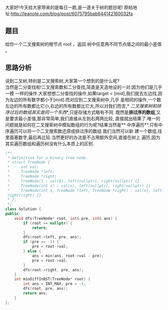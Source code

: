 大家好!今天给大家带来的是每日一题,是一道关于树的题目呢!
原帖地址:http://leanote.com/blog/post/6075795bab644142160032fa
## 题目
给你一个二叉搜索树的根节点 root ，返回 树中任意两不同节点值之间的最小差值 。
## 思路分析
说到二叉树,特别是二叉搜索树,大家第一个想到的是什么呢?  
当然是二分查找啦!二叉搜索数和二分查找,简直是天造地设的一对.因为他们是几乎一模
一样的操作.大家想想二分查找的操作,如果target < 
[mid],我们就去左边找,因为左边的所有数字都小于[mid].而对应到二叉搜索树中,几乎
是相同的操作,一个数左边的所有数都比它小,右边的所有数都比它大,所以对我们而言,*
*二叉搜索树和排序过后的数组其实是同一个东西**,只是存储方式略有不同.
既然是**排过序的数组**,又是要求最小差值,那非常简单,我们直接从左到右两两比较,
直接就出结果了.唯一的问题就是如何在二叉搜索树中模拟数组的行为呢?结果当然是**
中序遍历**.只有中序遍历可以将一个二叉搜索数还原成排过序的数组.我们当然可以新
建一个数组,往里面塞数字,最后再比较.当然更好的办法是不占用额外空间,直接在树上
遍历,因为其实遍历数组和遍历树没有什么本质上的区别.
```cpp
/**
 * Definition for a binary tree node.
 * struct TreeNode {
 *     int val;
 *     TreeNode *left;
 *     TreeNode *right;
 *     TreeNode() : val(0), left(nullptr), right(nullptr) {}
 *     TreeNode(int x) : val(x), left(nullptr), right(nullptr) {}
 *     TreeNode(int x, TreeNode *left, TreeNode *right) : val(x), left(left), 
 right(right) {}
 * };
 */
class Solution {
public:
    void dfs(TreeNode* root, int& pre, int& ans) {
        if (root == nullptr) {
            return;
        }
        dfs(root->left, pre, ans);
        if (pre == -1) {
            pre = root->val;
        } else {
            ans = min(ans, root->val - pre);
            pre = root->val;
        }
        dfs(root->right, pre, ans);
    }
    int minDiffInBST(TreeNode* root) {
        int ans = INT_MAX, pre = -1;
        dfs(root, pre, ans);
        return ans;
    }
};
```